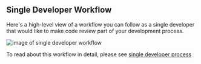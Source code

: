 ## Single Developer Workflow

Here's a high-level view of a workflow you can follow as
a single developer that would like to make code review
part of your development process.

![image of single developer workflow](lone-coder-code-review.png)

To read about this workflow in detail, please see
[single developer process](/dev-review/recipes/lonecoder)
